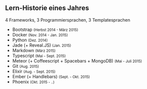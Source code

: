 ## Lern-Historie eines Jahres
4 Frameworks, 3 Programmiersprachen, 3 Templatesprachen

- Bootstrap <small>(Herbst 2014 - März 2015)</small>
- Docker <small>(Nov. 2014 - Jan. 2015)</small>
- Python <small>(Dez. 2014)</small>
- Jade (+ Reveal.JS) <small>(Jan. 2015)</small>
- Markdown <small>(März 2015)</small>
- Typescript <small>(Mai - Sept. 2015)</small>
- Meteor (+ Coffeescript + Spacebars + MongoDB) <small>(Mai - Juli 2015)</small>
- Git <small>(Aug. 2015)</small>
- Elixir <small>(Aug. - Sept. 2015)</small>
- Ember (+ Handlebars) <small>(Sept. - Okt. 2015)</small>
- Phoenix <small>(Okt. 2015 - ..)</small>
